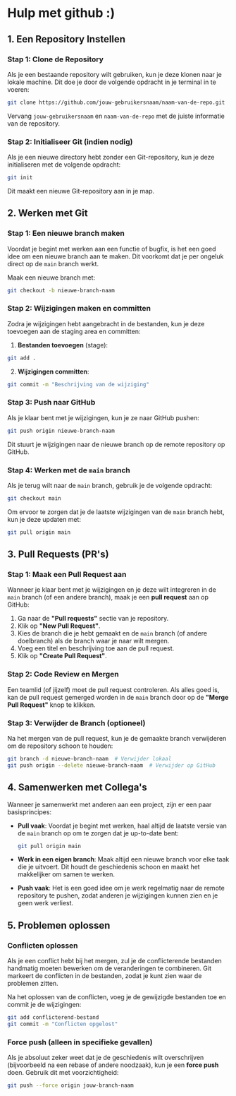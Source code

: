 # Hulp met github :)

## 1. **Een Repository Instellen**

### Stap 1: Clone de Repository

Als je een bestaande repository wilt gebruiken, kun je deze klonen naar je lokale machine. Dit doe je door de volgende opdracht in je terminal in te voeren:

```bash
git clone https://github.com/jouw-gebruikersnaam/naam-van-de-repo.git
```

Vervang `jouw-gebruikersnaam` en `naam-van-de-repo` met de juiste informatie van de repository.

### Stap 2: Initialiseer Git (indien nodig)

Als je een nieuwe directory hebt zonder een Git-repository, kun je deze initialiseren met de volgende opdracht:

```bash
git init
```

Dit maakt een nieuwe Git-repository aan in je map.

## 2. **Werken met Git**

### Stap 1: Een nieuwe branch maken

Voordat je begint met werken aan een functie of bugfix, is het een goed idee om een nieuwe branch aan te maken. Dit voorkomt dat je per ongeluk direct op de `main` branch werkt.

Maak een nieuwe branch met:

```bash
git checkout -b nieuwe-branch-naam
```

### Stap 2: Wijzigingen maken en committen

Zodra je wijzigingen hebt aangebracht in de bestanden, kun je deze toevoegen aan de staging area en committen:

1. **Bestanden toevoegen** (stage):

```bash
git add .
```

2. **Wijzigingen committen**:

```bash
git commit -m "Beschrijving van de wijziging"
```

### Stap 3: Push naar GitHub

Als je klaar bent met je wijzigingen, kun je ze naar GitHub pushen:

```bash
git push origin nieuwe-branch-naam
```

Dit stuurt je wijzigingen naar de nieuwe branch op de remote repository op GitHub.

### Stap 4: Werken met de `main` branch

Als je terug wilt naar de `main` branch, gebruik je de volgende opdracht:

```bash
git checkout main
```

Om ervoor te zorgen dat je de laatste wijzigingen van de `main` branch hebt, kun je deze updaten met:

```bash
git pull origin main
```

## 3. **Pull Requests (PR's)**

### Stap 1: Maak een Pull Request aan

Wanneer je klaar bent met je wijzigingen en je deze wilt integreren in de `main` branch (of een andere branch), maak je een **pull request** aan op GitHub:

1. Ga naar de **"Pull requests"** sectie van je repository.
2. Klik op **"New Pull Request"**.
3. Kies de branch die je hebt gemaakt en de `main` branch (of andere doelbranch) als de branch waar je naar wilt mergen.
4. Voeg een titel en beschrijving toe aan de pull request.
5. Klik op **"Create Pull Request"**.

### Stap 2: Code Review en Mergen

Een teamlid (of jijzelf) moet de pull request controleren. Als alles goed is, kan de pull request gemerged worden in de `main` branch door op de **"Merge Pull Request"** knop te klikken.

### Stap 3: Verwijder de Branch (optioneel)

Na het mergen van de pull request, kun je de gemaakte branch verwijderen om de repository schoon te houden:

```bash
git branch -d nieuwe-branch-naam  # Verwijder lokaal
git push origin --delete nieuwe-branch-naam  # Verwijder op GitHub
```

## 4. **Samenwerken met Collega's**

Wanneer je samenwerkt met anderen aan een project, zijn er een paar basisprincipes:

- **Pull vaak**: Voordat je begint met werken, haal altijd de laatste versie van de `main` branch op om te zorgen dat je up-to-date bent:
  
  ```bash
  git pull origin main
  ```

- **Werk in een eigen branch**: Maak altijd een nieuwe branch voor elke taak die je uitvoert. Dit houdt de geschiedenis schoon en maakt het makkelijker om samen te werken.

- **Push vaak**: Het is een goed idee om je werk regelmatig naar de remote repository te pushen, zodat anderen je wijzigingen kunnen zien en je geen werk verliest.

## 5. **Problemen oplossen**

### Conflicten oplossen

Als je een conflict hebt bij het mergen, zul je de conflicterende bestanden handmatig moeten bewerken om de veranderingen te combineren. Git markeert de conflicten in de bestanden, zodat je kunt zien waar de problemen zitten.

Na het oplossen van de conflicten, voeg je de gewijzigde bestanden toe en commit je de wijzigingen:

```bash
git add conflicterend-bestand
git commit -m "Conflicten opgelost"
```

### Force push (alleen in specifieke gevallen)

Als je absoluut zeker weet dat je de geschiedenis wilt overschrijven (bijvoorbeeld na een rebase of andere noodzaak), kun je een **force push** doen. Gebruik dit met voorzichtigheid:

```bash
git push --force origin jouw-branch-naam
```